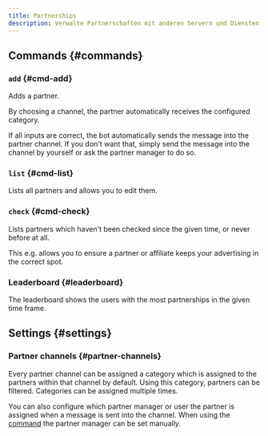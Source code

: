 ```yaml
---
title: Partnerships
description: Verwalte Partnerschaften mit anderen Servern und Diensten problemlos, und erhalte Statistiken über Affiliate- und Partnermanager.
---
```


## Commands {#commands}

### `add` {#cmd-add}

<Command name="partnership add" slash="channel:Partner channel message:Message editor code [name:Partner name partnermanager:Manager]" message="<Partner channel> <Message editor code> [<Partner name> <Manager>]"></Command>

Adds a partner.

By choosing a channel, the partner automatically receives the configured category.

If all inputs are correct, the bot automatically sends the message into the partner channel.
If you don't want that, simply send the message into the channel by yourself or ask the partner manager to do so.

### `list` {#cmd-list}

<Command name="partnership list"></Command>

Lists all partners and allows you to edit them.

### `check` {#cmd-check}

<Command name="partnership check" slash="[time:Last check time category:Partner category]" message="[<Last check time> <Partner category>]"></Command>

Lists partners which haven't been checked since the given time, or never before at all.

This e.g. allows you to ensure a partner or affiliate keeps your advertising in the correct spot.

### Leaderboard {#leaderboard}

<Command name="leaderboard partners"></Command>

The leaderboard shows the users with the most partnerships in the given time frame.

## Settings {#settings}

### Partner channels {#partner-channels}

Every partner channel can be assigned a category which is assigned to the partners within that channel by default.
Using this category, partners can be filtered. Categories can be assigned multiple times.

You can also configure which partner manager or user the partner is assigned when a message is sent into the channel.
When using the [command](#cmd-add) the partner manager can be set manually.
